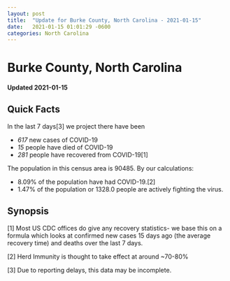 ```yaml
---
layout: post
title:  "Update for Burke County, North Carolina - 2021-01-15"
date:   2021-01-15 01:01:29 -0600
categories: North Carolina
---
```


# Burke County, North Carolina
#### Updated 2021-01-15

## Quick Facts

In the last 7 days[3] we project there have been
- *617* new cases of COVID-19
- *15* people have died of COVID-19
- *281* people have recovered from COVID-19[1]

The population in this census area is 90485. By our calculations:
- 8.09% of the population have had COVID-19.[2]
- 1.47% of the population or 1328.0 people are actively fighting the virus.

## Synopsis




[1] Most US CDC offices do give any recovery statistics- we base this on a formula which looks at confirmed new cases
15 days ago (the average recovery time) and deaths over the last 7 days.

[2] Herd Immunity is thought to take effect at around ~70-80%

[3] Due to reporting delays, this data may be incomplete.
 
    